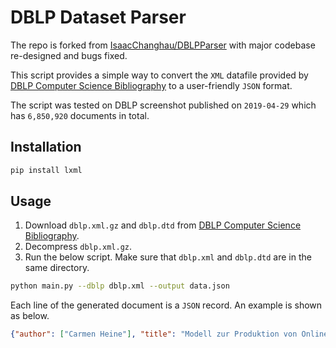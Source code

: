 # DBLP Dataset Parser

The repo is forked from [IsaacChanghau/DBLPParser](https://github.com/IsaacChanghau/DBLPParser) with major codebase re-designed and bugs fixed.

This script provides a simple way to convert the `XML` datafile provided by [DBLP Computer Science Bibliography](https://dblp.org/xml/) to a user-friendly `JSON` format.

The script was tested on DBLP screenshot published on `2019-04-29` which has `6,850,920` documents in total.

## Installation

```bash
pip install lxml
```

## Usage

1. Download `dblp.xml.gz` and `dblp.dtd` from
[DBLP Computer Science Bibliography](https://dblp.org/xml/).
2. Decompress `dblp.xml.gz`.
3. Run the below script. Make sure that `dblp.xml` and `dblp.dtd` are in the same directory.

```bash
python main.py --dblp dblp.xml --output data.json
```

Each line of the generated document is a `JSON` record. An example is shown as below.
```json
{"author": ["Carmen Heine"], "title": "Modell zur Produktion von Online-Hilfen.", "year": "2010", "school": ["Aarhus University"], "pages": ["1-315"], "isbn": ["978-3-86596-263-8"], "ee": ["http://d-nb.info/996064095"], "genre": "phdthesis"}
```
